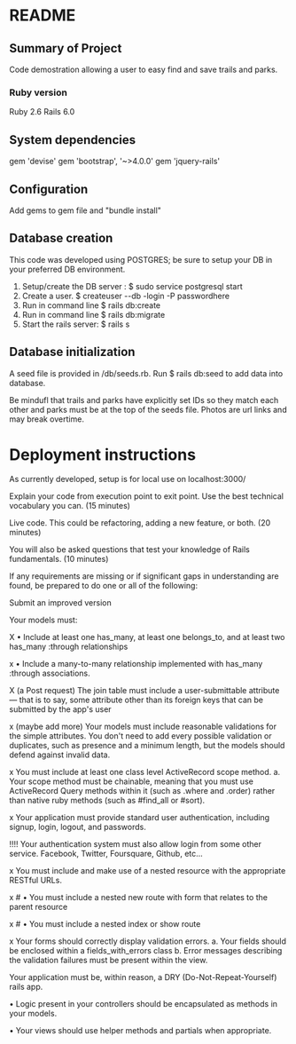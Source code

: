 # README
## Summary of Project 
  Code demostration allowing a user to easy find and save trails and parks.

### Ruby version
 Ruby 2.6
 Rails 6.0

## System dependencies
gem 'devise'
gem 'bootstrap', '~>4.0.0'
gem 'jquery-rails'

## Configuration
Add gems to gem file and "bundle install"

## Database creation
This code was developed using POSTGRES; be sure to setup your DB in your preferred DB environment. 
1) Setup/create the DB server : $ sudo service postgresql start
2) Create a user. $ createuser --db -login -P passwordhere
3) Run in command line $ rails db:create 
4) Run in command line $ rails db:migrate
5) Start the rails server: $ rails s  

## Database initialization
A seed file is provided in /db/seeds.rb.  Run $ rails db:seed to add data into database.

Be mindufl that trails and parks have explicitly set IDs so they match each other and parks must be at the top of the seeds file. Photos are url links and may break overtime. 


# Deployment instructions
As currently developed, setup is for local use on localhost:3000/  
 

Explain your code from execution point to exit point. Use the best technical vocabulary you can. (15 minutes)

Live code. This could be refactoring, adding a new feature, or both. (20 minutes)

You will also be asked questions that test your knowledge of Rails fundamentals. (10 minutes)

If any requirements are missing or if significant gaps in understanding are found, be prepared to do one or all of the following:

Submit an improved version

Your models must:

X • Include at least one has_many, at least one belongs_to, and at least two has_many :through relationships

x • Include a many-to-many relationship implemented with has_many :through associations. 

X (a Post request) The join table must include a user-submittable attribute — that is to say, some attribute other than its foreign keys that can be submitted by the app's user

x (maybe add more) Your models must include reasonable validations for the simple attributes. You don't need to add every possible validation or duplicates, such as presence and a minimum length, but the models should defend against invalid data.

x You must include at least one class level ActiveRecord scope method. a. Your scope method must be chainable, meaning that you must use ActiveRecord Query methods within it (such as .where and .order) rather than native ruby methods (such as #find_all or #sort).

x Your application must provide standard user authentication, including signup, login, logout, and passwords.



!!!! Your authentication system must also allow login from some other service. Facebook, Twitter, Foursquare, Github, etc...



x You must include and make use of a nested resource with the appropriate RESTful URLs.

x # • You must include a nested new route with form that relates to the parent resource

x # • You must include a nested index or show route

x Your forms should correctly display validation errors.
  a. Your fields should be enclosed within a fields_with_errors class
  b. Error messages describing the validation failures must be present within the view.

Your application must be, within reason, a DRY (Do-Not-Repeat-Yourself) rails app.

• Logic present in your controllers should be encapsulated as methods in your models.

• Your views should use helper methods and partials when appropriate.

